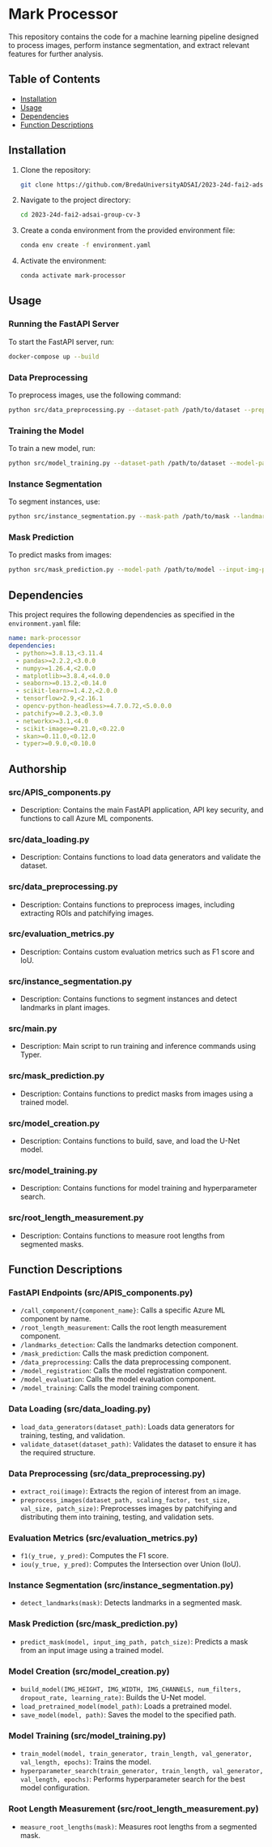 
# Mark Processor

This repository contains the code for a machine learning pipeline designed to process images, perform instance segmentation, and extract relevant features for further analysis.

## Table of Contents

- [Installation](#installation)
- [Usage](#usage)
- [Dependencies](#dependencies)
- [Function Descriptions](#function-descriptions)

## Installation

1. Clone the repository:
    ```bash
    git clone https://github.com/BredaUniversityADSAI/2023-24d-fai2-adsai-group-cv-3.git
    ```
2. Navigate to the project directory:
    ```bash
    cd 2023-24d-fai2-adsai-group-cv-3
    ```
3. Create a conda environment from the provided environment file:
    ```bash
    conda env create -f environment.yaml
    ```
4. Activate the environment:
    ```bash
    conda activate mark-processor
    ```

## Usage

### Running the FastAPI Server

To start the FastAPI server, run:
```bash
docker-compose up --build
```

### Data Preprocessing

To preprocess images, use the following command:
```bash
python src/data_preprocessing.py --dataset-path /path/to/dataset --preprocessed-dataset-path /path/to/output
```

### Training the Model

To train a new model, run:
```bash
python src/model_training.py --dataset-path /path/to/dataset --model-path /path/to/save/model --history-path /path/to/save/history
```

### Instance Segmentation

To segment instances, use:
```bash
python src/instance_segmentation.py --mask-path /path/to/mask --landmarks-path /path/to/save/landmarks
```

### Mask Prediction

To predict masks from images:
```bash
python src/mask_prediction.py --model-path /path/to/model --input-img-path /path/to/image --output-mask-path /path/to/save/mask
```

## Dependencies


This project requires the following dependencies as specified in the `environment.yaml` file:


```yaml
name: mark-processor
dependencies:
  - python>=3.8.13,<3.11.4
  - pandas>=2.2.2,<3.0.0
  - numpy>=1.26.4,<2.0.0
  - matplotlib>=3.8.4,<4.0.0
  - seaborn>=0.13.2,<0.14.0
  - scikit-learn>=1.4.2,<2.0.0
  - tensorflow>2.9,<2.16.1
  - opencv-python-headless>=4.7.0.72,<5.0.0.0
  - patchify>=0.2.3,<0.3.0
  - networkx>=3.1,<4.0
  - scikit-image>=0.21.0,<0.22.0
  - skan>=0.11.0,<0.12.0
  - typer>=0.9.0,<0.10.0
```

## Authorship

### src/APIS_components.py

- Description: Contains the main FastAPI application, API key security, and functions to call Azure ML components.

### src/data_loading.py

- Description: Contains functions to load data generators and validate the dataset.

### src/data_preprocessing.py

- Description: Contains functions to preprocess images, including extracting ROIs and patchifying images.

### src/evaluation_metrics.py

- Description: Contains custom evaluation metrics such as F1 score and IoU.

### src/instance_segmentation.py

- Description: Contains functions to segment instances and detect landmarks in plant images.

### src/main.py

- Description: Main script to run training and inference commands using Typer.

### src/mask_prediction.py

- Description: Contains functions to predict masks from images using a trained model.

### src/model_creation.py

- Description: Contains functions to build, save, and load the U-Net model.

### src/model_training.py

- Description: Contains functions for model training and hyperparameter search.

### src/root_length_measurement.py

- Description: Contains functions to measure root lengths from segmented masks.

## Function Descriptions

### FastAPI Endpoints (src/APIS_components.py)
- `/call_component/{component_name}`: Calls a specific Azure ML component by name.
- `/root_length_measurement`: Calls the root length measurement component.
- `/landmarks_detection`: Calls the landmarks detection component.
- `/mask_prediction`: Calls the mask prediction component.
- `/data_preprocessing`: Calls the data preprocessing component.
- `/model_registration`: Calls the model registration component.
- `/model_evaluation`: Calls the model evaluation component.
- `/model_training`: Calls the model training component.

### Data Loading (src/data_loading.py)
- `load_data_generators(dataset_path)`: Loads data generators for training, testing, and validation.
- `validate_dataset(dataset_path)`: Validates the dataset to ensure it has the required structure.

### Data Preprocessing (src/data_preprocessing.py)
- `extract_roi(image)`: Extracts the region of interest from an image.
- `preprocess_images(dataset_path, scaling_factor, test_size, val_size, patch_size)`: Preprocesses images by patchifying and distributing them into training, testing, and validation sets.

### Evaluation Metrics (src/evaluation_metrics.py)
- `f1(y_true, y_pred)`: Computes the F1 score.
- `iou(y_true, y_pred)`: Computes the Intersection over Union (IoU).

### Instance Segmentation (src/instance_segmentation.py)
- `detect_landmarks(mask)`: Detects landmarks in a segmented mask.

### Mask Prediction (src/mask_prediction.py)
- `predict_mask(model, input_img_path, patch_size)`: Predicts a mask from an input image using a trained model.

### Model Creation (src/model_creation.py)
- `build_model(IMG_HEIGHT, IMG_WIDTH, IMG_CHANNELS, num_filters, dropout_rate, learning_rate)`: Builds the U-Net model.
- `load_pretrained_model(model_path)`: Loads a pretrained model.
- `save_model(model, path)`: Saves the model to the specified path.

### Model Training (src/model_training.py)
- `train_model(model, train_generator, train_length, val_generator, val_length, epochs)`: Trains the model.
- `hyperparameter_search(train_generator, train_length, val_generator, val_length, epochs)`: Performs hyperparameter search for the best model configuration.

### Root Length Measurement (src/root_length_measurement.py)
- `measure_root_lengths(mask)`: Measures root lengths from a segmented mask.

